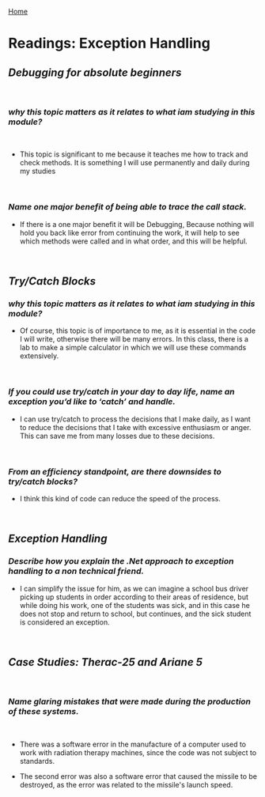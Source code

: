 
[Home](./README.md)

# Readings: Exception Handling

## ***Debugging for absolute beginners***
<div>&nbsp;&emsp;</div>

### ***why this topic matters as it relates to what iam studying in this module?***
<div>&nbsp;&emsp;</div>

- This topic is significant to me because it teaches me how to track and check methods. It is something I will use permanently and daily during my studies
<div>&nbsp;&emsp;</div>

### ***Name one major benefit of being able to trace the call stack.***

- If there is a one major benefit it will be Debugging, Because nothing will hold you back like error from continuing the work, it will help to see which methods were called and in what order, and this will be helpful. 
<div>&nbsp;&emsp;</div>


## ***Try/Catch Blocks***

### ***why this topic matters as it relates to what iam studying in this module?***

- Of course, this topic is of importance to me, as it is essential in the code I will write, otherwise there will be many errors. In this class, there is a lab to make a simple calculator in which we will use these commands extensively.
<div>&nbsp;&emsp;</div>

### ***If you could use try/catch in your day to day life, name an exception you’d like to ‘catch’ and handle.***

- I can use try/catch to process the decisions that I make daily, as I want to reduce the decisions that I take with excessive enthusiasm or anger. This can save me from many losses due to these decisions.
<div>&nbsp;&emsp;</div>


### ***From an efficiency standpoint, are there downsides to try/catch blocks?***

- I think this kind of code can reduce the speed of the process.
<div>&nbsp;&emsp;</div>

## ***Exception Handling***

### ***Describe how you explain the .Net approach to exception handling to a non technical friend.***

- I can simplify the issue for him, as we can imagine a school bus driver picking up students in order according to their areas of residence, but while doing his work, one of the students was sick, and in this case he does not stop and return to school, but continues, and the sick student is considered an exception.
<div>&nbsp;&emsp;</div>



## ***Case Studies: Therac-25 and Ariane 5***
<div>&nbsp;&emsp;</div>

### ***Name glaring mistakes that were made during the production of these systems.***

<div>&nbsp;&emsp;</div>

- There was a software error in the manufacture of a computer used to work with radiation therapy machines, since the code was not subject to standards.

- The second error was also a software error that caused the missile to be destroyed, as the error was related to the missile's launch speed.











